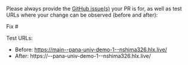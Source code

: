 Please always provide the [GitHub issue(s)](../issues) your PR is for, as well as test URLs where your change can be observed (before and after):

Fix #<gh-issue-id>

Test URLs:
- Before: https://main--pana-univ-demo-1--nshima326.hlx.live/
- After: https://<branch>--pana-univ-demo-1--nshima326.hlx.live/

